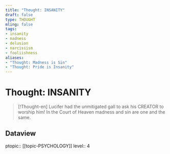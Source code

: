 ```yaml
---
title: "Thought: INSANITY"
draft: false
type: THOUGHT
mling: false
tags:
- insanity
- madness
- delusion
- narcissism
- fooliishness
aliases:
- "Thought: Madness is Sin"
- "Thought: Pride is Insanity"
---
```

# Thought: INSANITY
> [!Thought-en]
> Lucifer had the unmitigated gall to ask his CREATOR to worship him!
> In the Court of Heaven madness and sin are one and the same.

## Dataview
ptopic:: [[topic-PSYCHOLOGY]]
level:: 4
